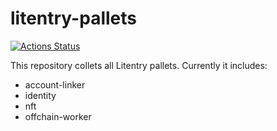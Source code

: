 # litentry-pallets
[![Actions Status](https://github.com/litentry/litentry-pallets/workflows/Rust/badge.svg)](https://github.com/litentry/litentry-pallets/actions)

This repository collets all Litentry pallets. Currently it includes:

* account-linker
* identity
* nft
* offchain-worker

